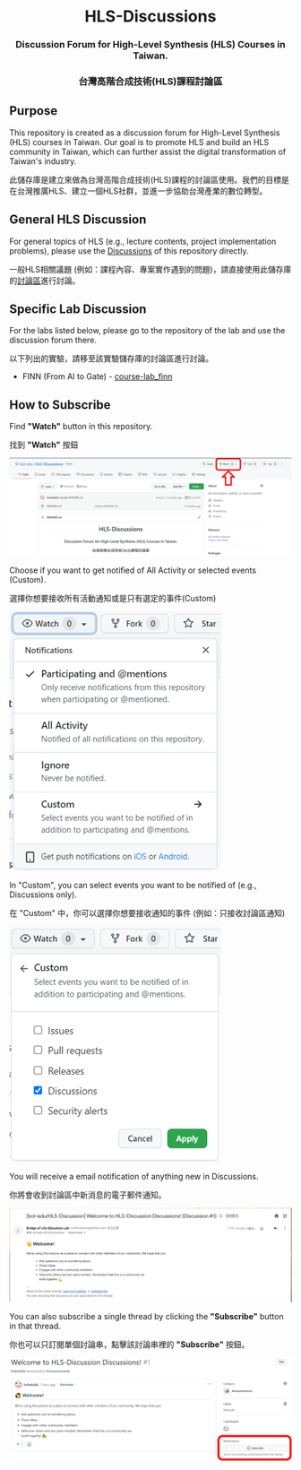 <h1 align="center">HLS-Discussions</h1>

<h3 align="center">Discussion Forum for High-Level Synthesis (HLS) Courses in Taiwan.</h3>

<h3 align="center">台灣高階合成技術(HLS)課程討論區</h3>

## Purpose

This repository is created as a discussion forum for High-Level Synthesis (HLS) courses in Taiwan. Our goal is to promote HLS and build an HLS community in Taiwan, which can further assist the digital transformation of Taiwan's industry.

此儲存庫是建立來做為台灣高階合成技術(HLS)課程的討論區使用。我們的目標是在台灣推廣HLS、建立一個HLS社群，並進一步協助台灣產業的數位轉型。



## General HLS Discussion

For general topics of HLS (e.g., lecture contents, project implementation problems), please use the [Discussions](https://github.com/bol-edu/HLS-Discussions/discussions) of this repository directly.

一般HLS相關議題 (例如：課程內容、專案實作遇到的問題)，請直接使用此儲存庫的[討論區](https://github.com/bol-edu/HLS-Discussions/discussions)進行討論。



## Specific Lab Discussion

For the labs listed below, please go to the repository of the lab and use the discussion forum there.

以下列出的實驗，請移至該實驗儲存庫的討論區進行討論。

* FINN (From AI to Gate) - [course-lab_finn](https://github.com/bol-edu/course-lab_finn/discussions)



## How to Subscribe

Find **"Watch"** button in this repository.

找到 **"Watch"** 按鈕

![](./images/watch.png)

Choose if you want to get notified of All Activity or selected events (Custom).

選擇你想要接收所有活動通知或是只有選定的事件(Custom)

![](./images/all_custom.png)

In "Custom", you can select events you want to be notified of (e.g., Discussions only).

在 "Custom" 中，你可以選擇你想要接收通知的事件 (例如：只接收討論區通知)

![](./images/custom.png)

You will receive a email notification of anything new in Discussions.

你將會收到討論區中新消息的電子郵件通知。

![](./images/email.png)

You can also subscribe a single thread by clicking the **"Subscribe"** button in that thread.

你也可以只訂閱單個討論串，點擊該討論串裡的 **"Subscribe"** 按鈕。

![](./images/single.png)

